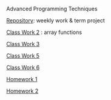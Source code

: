﻿Advanced Programming Techniques

[Repository](https://github.com/AyseSenaFeyiz/ileriProgramlama): weekly work & term project

[Class Work 2](https://aysesenafeyiz.github.io/ileriProgramlama/CW2) : array functions


[Class Work 3](https://aysesenafeyiz.github.io/ileriProgramlama/inspector.html) 

[Class Work 5](https://aysesenafeyiz.github.io/ileriProgramlama/CW5/CW5.html) 

[Class Work 6](https://aysesenafeyiz.github.io/ileriProgramlama/CW6/CW6.html) 

[Homework 1](https://aysesenafeyiz.github.io/ileriProgramlama/HW1)  

[Homework 2](https://aysesenafeyiz.github.io/ileriProgramlama/HW2/Database.html) 

